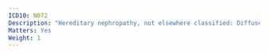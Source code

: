 ```yaml
---
ICD10: N072
Description: "Hereditary nephropathy, not elsewhere classified: Diffuse membranous glomerulonephritis"
Matters: Yes
Weight: 1
---
```

